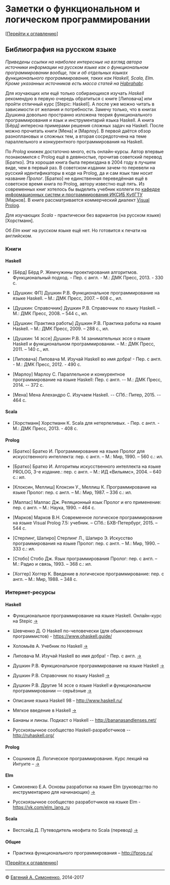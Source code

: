 # Заметки о функциональном и логическом программировании

[[Перейти к оглавлению](README.md)]

## Библиография на русском языке

_Приведены ссылки на наиболее интересные на взгляд автора источники информации
на русском языке как о функциональном программировании вообще, так и об
отдельных языках функционального программирования, таких как Haskell, Scala,
Elm. Кроме указанных источников есть масса статей на
[Habrahabr](https://habrahabr.ru)._

Для изучающих или ещё только собирающихся изучать _Haskell_ рекомендую в первую
очередь обратиться с книге [Липовача] или пройти отличный курс
[Stepic: Haskell]. А после уже можно читать в зависимости от желания и
потребности. Замечу только, что в книгах Душкина довольно пространно изложена
теория функционального программирования и язык и инструментарий языка Haskell.
А книга [Бёрд] интересна примерами решения сложных задач на Haskell. После
можно прочитать книги [Мена] и [Марлоу]. В первой даётся обзор разноплановых
и сложных тем, а вторая сосредоточена на теме параллельного и конкурентного
программирования на Haskell.

По _Prolog_ книжек достаточно много, есть онлайн-курсы. Автор впервые
познакомился с Prolog ещё в девяностые, прочитав советский перевод [Братко]. Эта
хорошая книга была переиздана в 2004 году в лучшем виде, чем в первый раз. В
советском издании зачем-то перевели на русский идентификаторы в коде на Prolog,
да и сам язык там носит название _Пролог_. [Братко] не единственная переведённая
ещё в советское время книга по Prolog, автору известно ещё пять. Из современных
книг хотелось бы выделить учебник коллеги по [кафедре информационных систем и
программирования ИКСИБ КубГТУ](https://vk.com/kubstu_isp) [Марков]. В книге
рассматривается коммерческий диалект [Visual Prolog](http://www.visual-prolog.com/).

Для изучающих _Scala_ - практически без вариантов (на русском языке) [Хорстманн].

Об _Elm_ книг на русском языке ещё нет. Но готовится к печати на английском.

### Книги

#### Haskell

- [Бёрд] Бёрд Р. Жемчужины проектирования алгоритмов. Функциональный подход. -
Пер. с англ. - М.: ДМК Пресс, 2013. - 330 с.

- [Душкин: ФП] Душкин Р.В. Функциональное программирование на языке Haskell. –
М.: ДМК Пресс, 2007. – 608 с., ил.

- [Душкин: Справочник] Душкин Р.В. Справочник по языку Haskell. – М.: ДМК
Пресс, 2008. – 544 с., ил.

- [Душкин: Практика работы] Душкин Р.В. Практика работы на языке Haskell. – М.:
ДМК Пресс, 2009. – 288 с., ил.

- [Душкин: 14 эссе] Душкин Р.В. 14 занимательных эссе о языке Haskell и
функциональном программировании. – М.: ДМК Пресс, 2011. – 140 с., ил.

- [Липовача] Липовача М. Изучай Haskell во имя добра! - Пер. с англ. - М.: ДМК
Пресс, 2012. - 490 с.

- [Марлоу] Марлоу С. Параллельное и конкурентное программирование на языке
Haskell: Пер. с англ. -- М.: ДМК Пресс, 2014. -- 372 с.

- [Мена] Мена Алехандро С. Изучаем Haskell. -- СПб.: Питер, 2015. -- 464 с.

#### Scala

- [Хорстманн] Хорстманн К. Scala для нетерпеливых. - Пер. с англ. - М.: ДМК
Пресс, 2013. - 408 с.

#### Prolog

- [Братко] Братко И. Программирование на языке Пролог для искусственного
интеллекта: пер. с англ. – М.: Мир, 1990. – 560 с.: ил.

- [Братко] Братко И. Алгоритмы искусственного интеллекта на языке PROLOG,
3-е издание.: пер. с англ. – М.: ИД «Вильямс», 2004. – 640 с.: ил.

- [Клоксин, Меллиш] Клоксин У., Меллиш К. Программирование на языке Пролог:
пер. с англ. – М.: Мир, 1987. – 336 с.: ил.

- [Малпас] Малпас Дж. Реляционный язык Пролог и его применение: пер. с англ. –
М.: Наука, 1990. – 464 с.

- [Марков] Марков В.Н. Современное логическое программирование на языке
Visual Prolog 7.5: учебник. – СПб.: БХВ-Петербург, 2015. – 544 с.

- [Стерлинг, Шапиро] Стерлинг Л., Шапиро Э. Искусство программирования на языке
Пролог: пер. с англ. – М.: Мир, 1990. – 333 с.: ил.

- [Стобо] Стобо Дж. Язык программирования Пролог: пер. с англ. – М.: Радио и
связь, 1993. – 368 с.: ил.

- [Хоггер] Хоггер К. Введение в логическое программирование: пер. с англ. – М.:
Мир, 1988. – 348 с.

### Интернет-ресурсы

#### Haskell

- Функциональное программирование на языке Haskell. Онлайн-курс на Stepic
[->](https://stepik.org/course/75)

- Шевченко Д. О Haskell по-человечески (для обыкновенных
программистов) - <https://www.ohaskell.guide/>

- Холомьёв А. Учебник по Haskell
[->](http://anton-k.github.io/ru-haskell-book/book/home.html)

- Липовача М. Изучай Haskell во имя добра! - Пер. с англ.
[->](https://books.google.ru/books?id=Ae1YAwAAQBAJ&printsec=frontcover&hl=ru#v=onepage&q&f=false)

- Душкин Р.В. Функциональное программирование на языке Haskell
[->](https://books.google.ru/books?id=VQfRAAAAQBAJ&printsec=frontcover&hl=ru#v=onepage&q&f=false)

- Душкин Р.В. Справочник по языку Haskell
[->](https://books.google.ru/books?id=bDObAgAAQBAJ&printsec=frontcover&hl=ru#v=onepage&q&f=false)

- Душкин Р.В. Другие 14 эссе о языке Haskell и функциональном
программировании — серьёзные
[->](https://docs.google.com/file/d/0B04JX0A_1GXYLTJXV3hoWF9Wem8/edit?pli=1)

- Описание языка Haskell 98 – <http://www.haskell.ru/>

- Мягкое введение в Haskell
[->](http://www.rsdn.ru/article/haskell/haskell_part1.xml)

- Бананы и линзы. Подкаст о Haskell -- <http://bananasandlenses.net/>

- Русскоязычное сообщество Haskell-разработчиков -- <http://ruhaskell.org/>

#### Prolog

- Сошников Д. Логическое программирование. Курс лекций на Интуите –
[->](http://www.intuit.ru/studies/courses/558/414/info)

#### Elm

- Симоненко Е.А. Основы разработки на языке Elm (руководство по
инструментарию для начинающих) [->](https://habrahabr.ru/post/302154/)

- Русскоязычное сообщество разработчиков на языке Elm -
<https://vk.com/elm_lang_ru>

#### Scala

- Вестсайд Д. Путеводитель неофита по Scala (перевод)
[->](https://github.com/anton-k/ru-neophyte-guide-to-scala)

#### Общие

- Практика функционального программирования – <http://fprog.ru/>

[[Перейти к оглавлению](README.md)]

---

&copy; [Евгений А. Симоненко](LICENSE.md), 2014-2017
